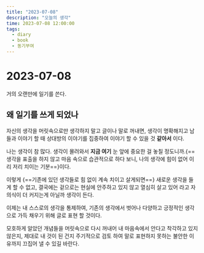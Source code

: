 ```yaml
---
title: "2023-07-08"
description: "오늘의 생각"
time: 2023-07-08 12:00:00
tags:
  - diary
  - book
  - 동기부여
---
```


# 2023-07-08

거의 오랜만에 일기를 쓴다.

## 왜 일기를 쓰게 되었나

자신의 생각을 머릿속으로만 생각하지 말고 글이나 말로 꺼내면, 생각이 명확해지고 남들과 이야기 할 때 상대방의 이야기를 집중하여 이야기 할 수 있을 것 **같아서** 이다.

나는 생각이 참 많다. 생각이 몰려와서 **지금 여기** 눈 앞에 중요한 걸 놓칠 정도니까.{==생각을 표출을 하지 않고 마음 속으로 습관적으로 하다 보니, 나의 생각에 힘이 없어 이리 저리 치이는 기분==}이다.

이렇게 {==기존에 있던 생각들로 힘 없이 계속 치이고 살게되면==} 새로운 생각을 들게 할 수 없고, 결국에는 겉으로는 현실에 안주하고 있지 않고 열심히 살고 있어 라고 자의식이 더 커지는게 아닐까 생각이 든다.

이제는 내 스스로의 생각을 통제하여, 기존의 생각에서 벗어나 다양하고 긍정적인 생각으로 가득 채우기 위해 글로 표현 할 것이다.

모호하게 알았던 개념들을 머릿속으로 다시 꺼내어 내 마음속에서 안다고 착각하고 있지 않은지, 제대로 내 것이 된 건지 주기적으로 검토 하여 말로 표현하지 못하는 불안한 이유까지 끄집어 낼 수 있길 바란다.

